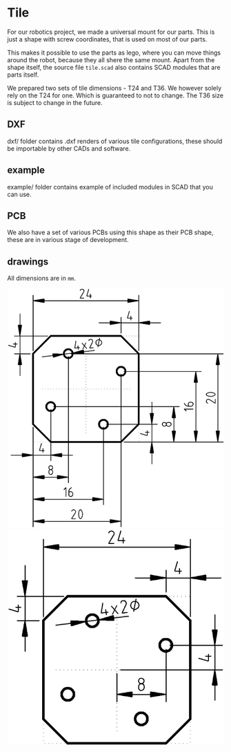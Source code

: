 
# Tile

For our robotics project, we made a universal mount for our parts.
This is just a shape with screw coordinates, that is used on most of our parts.

This makes it possible to use the parts as lego, where you can move things around the robot, because they all shere the same mount.
Apart from the shape itself, the source file `tile.scad` also contains SCAD modules that are parts itself. 

We prepared two sets of tile dimensions - T24 and T36. We however solely rely on the T24 for one. Which is guaranteed to not to change.
The T36 size is subject to change in the future.

## DXF

dxf/ folder contains .dxf renders of various tile configurations, these should be importable by other CADs and software.

## example

example/ folder contains example of included modules in SCAD that you can use.

## PCB

We also have a set of various PCBs using this shape as their PCB shape, these are in various stage of development.

## drawings

All dimensions are in `mm`.

<img src="tile_1x1_dims_I.png">
<img src="tile_1x1_dims_II.png">
